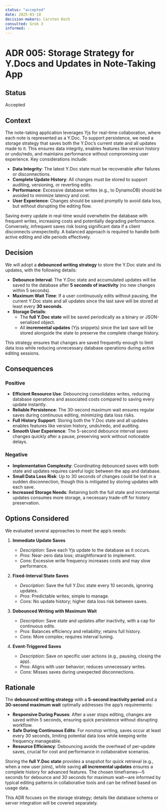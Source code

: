 ```yaml
---
status: "accepted"
date: 2025-03-18
decision-makers: Carsten Koch
consulted: Grok 3
informed: -
---
```


# ADR 005: Storage Strategy for Y.Docs and Updates in Note-Taking App

## Status

Accepted

## Context

The note-taking application leverages Yjs for real-time collaboration, where each note is represented as a Y.Doc. To support persistence, we need a storage strategy that saves both the Y.Doc’s current state and all updates made to it. This ensures data integrity, enables features like version history or undo/redo, and maintains performance without compromising user experience. Key considerations include:

- **Data Integrity**: The latest Y.Doc state must be recoverable after failures or disconnections.
- **Complete Update History**: All changes must be stored to support auditing, versioning, or reverting edits.
- **Performance**: Excessive database writes (e.g., to DynamoDB) should be avoided to minimize latency and cost.
- **User Experience**: Changes should be saved promptly to avoid data loss, but without disrupting the editing flow.

Saving every update in real-time would overwhelm the database with frequent writes, increasing costs and potentially degrading performance. Conversely, infrequent saves risk losing significant data if a client disconnects unexpectedly. A balanced approach is required to handle both active editing and idle periods effectively.

## Decision

We will adopt a **debounced writing strategy** to store the Y.Doc state and its updates, with the following details:

- **Debounce Interval**: The Y.Doc state and accumulated updates will be saved to the database after **5 seconds of inactivity** (no new changes within 5 seconds).
- **Maximum Wait Time**: If a user continuously edits without pausing, the current Y.Doc state and all updates since the last save will be stored at least every **30 seconds**.
- **Storage Details**:
  - The **full Y.Doc state** will be saved periodically as a binary or JSON-serialized object.
  - All **incremental updates** (Yjs snippets) since the last save will be stored alongside the state to preserve the complete change history.

This strategy ensures that changes are saved frequently enough to limit data loss while reducing unnecessary database operations during active editing sessions.

## Consequences

### Positive

- **Efficient Resource Use**: Debouncing consolidates writes, reducing database operations and associated costs compared to saving every update instantly.
- **Reliable Persistence**: The 30-second maximum wait ensures regular saves during continuous editing, minimizing data loss risks.
- **Full History Support**: Storing both the Y.Doc state and all updates enables features like version history, undo/redo, and auditing.
- **Smooth User Experience**: The 5-second debounce interval saves changes quickly after a pause, preserving work without noticeable delays.

### Negative

- **Implementation Complexity**: Coordinating debounced saves with both state and updates requires careful logic between the app and database.
- **Small Data Loss Risk**: Up to 30 seconds of changes could be lost in a sudden disconnection, though this is mitigated by storing updates with each save.
- **Increased Storage Needs**: Retaining both the full state and incremental updates consumes more storage, a necessary trade-off for history preservation.

## Options Considered

We evaluated several approaches to meet the app’s needs:

1. **Immediate Update Saves**

   - _Description_: Save each Yjs update to the database as it occurs.
   - _Pros_: Near-zero data loss; straightforward to implement.
   - _Cons_: Excessive write frequency increases costs and may slow performance.

2. **Fixed-Interval State Saves**

   - _Description_: Save the full Y.Doc state every 10 seconds, ignoring updates.
   - _Pros_: Predictable writes; simple to manage.
   - _Cons_: No update history; higher data loss risk between saves.

3. **Debounced Writing with Maximum Wait**

   - _Description_: Save state and updates after inactivity, with a cap for continuous edits.
   - _Pros_: Balances efficiency and reliability; retains full history.
   - _Cons_: More complex; requires interval tuning.

4. **Event-Triggered Saves**
   - _Description_: Save on specific user actions (e.g., pausing, closing the app).
   - _Pros_: Aligns with user behavior; reduces unnecessary writes.
   - _Cons_: Misses saves during unexpected disconnections.

## Rationale

The **debounced writing strategy** with a **5-second inactivity period** and a **30-second maximum wait** optimally addresses the app’s requirements:

- **Responsive During Pauses**: After a user stops editing, changes are saved within 5 seconds, ensuring quick persistence without disrupting workflow.
- **Safe During Continuous Edits**: For nonstop writing, saves occur at least every 30 seconds, limiting potential data loss while keeping write frequency manageable.
- **Resource Efficiency**: Debouncing avoids the overhead of per-update saves, crucial for cost and performance in collaborative scenarios.

Storing the **full Y.Doc state** provides a snapshot for quick retrieval (e.g., when a new user joins), while saving **all incremental updates** ensures a complete history for advanced features. The chosen timeframes—5 seconds for debounce and 30 seconds for maximum wait—are informed by typical editing patterns in collaborative tools and can be refined based on usage data.

This ADR focuses on the storage strategy; details like database schema or server integration will be covered separately.
